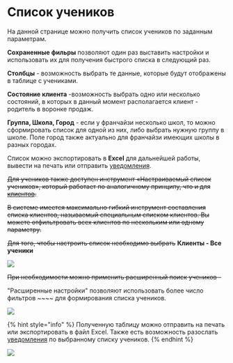 # Список учеников

На данной странице можно получить  список учеников по заданным параметрам. &#x20;

**Сохраненные фильры** позволяют один раз выставить настройки и использовать их для получения быстрого списка в следующий раз.

**Столбцы** - возможность выбрать те данные, которые будут отображены в таблице с учениками.

**Состояние клиента** -возможность выбрать одно или несколько состояний, в  которых в данный момент располагается клиент -  родитель в воронке продаж.

**Группа, Школа, Город** - если у франчайзи несколько школ, то можно сформировать список для одной из них, либо выбрать нужную группу в школе. Поле город также актуально для франчайзи имеющих школы в разных городах.

Список можно экспортировать в **Excel** для дальнейшей работы, вывести на  печать или  отправить [уведомлени](../uvedomleniya/)[я](../nachalo-raboty/shkola/uvedomleniya.md).



&#x20; ~~Для учеников также доступен инструмент «Настраиваемый список учеников», который работает по аналогичному принципу, что и для~~ [~~клиентов~~](../klienty/nastraivaemyi-spisok-klientov.md)~~.~~

~~В системе имеется максимально гибкий инструмент составления списка клиентов, называемый специальным списком клиентов. Вы можете отфильтровать всех клиентов по нескольким или одному параметру.~~

~~Для того, чтобы настроить список необходимо выбрать~~ **Клиенты - Все ученики**

![](../.gitbook/assets/Screenshot\_252.png)

~~При необходимости можно применить расширенный поиск учеников -~~&#x20;

"Расширенные настройки"  позволяют использовать более число фильтров ~~~~ для формирования списка учеников.

![](<../.gitbook/assets/Screenshot\_254 (1).png>)



{% hint style="info" %}
Полученную таблицу можно отправить на печать или экспортировать в файл Excel. Также есть возможность разослать [уведомления](../nachalo-raboty/shkola/uvedomleniya.md) по выбранному списку учеников.
{% endhint %}

![](<../.gitbook/assets/Screenshot\_260 (1).png>)
